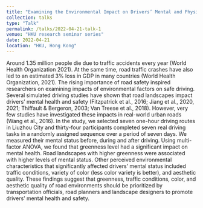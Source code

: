 ```yaml
---
title: "Examining the Environmental Impact on Drivers’ Mental and Physiological Status on Urban Roads"
collection: talks
type: "Talk"
permalink: /talks/2022-04-21-talk-1
venue: "HKU research seminar series"
date: 2022-04-21
location: "HKU, Hong Kong"
---
```


Around 1.35 million people die due to traffic accidents every year (World Health Organization 2021). At the same time, road traffic crashes have also led to an estimated 3% loss in GDP in many countries (World Health Organization, 2021). The rising importance of road safety inspired researchers on examining impacts of environmental factors on safe driving. Several simulated driving studies have shown that road landscapes impact drivers’ mental health and safety (Fitzpatrick et al., 2016; Jiang et al., 2020, 2021; Thiffault & Bergeron, 2003; Van Treese et al., 2018). However, very few studies have investigated these impacts in real-world urban roads (Wang et al., 2016). In the study, we selected seven one-hour driving routes in Liuzhou City and thirty-four participants completed seven real driving tasks in a randomly assigned sequence over a period of seven days. We measured their mental status before, during and after driving. Using multi-factor ANOVA, we found that greenness level had a significant impact on mental health. Road landscapes with higher greenness were associated with higher levels of mental status. Other perceived environmental characteristics that significantly affected drivers’ mental status included traffic conditions, variety of color (less color variety is better), and aesthetic quality. These findings suggest that greenness, traffic conditions, color, and aesthetic quality of road environments should be prioritized by transportation officials, road planners and landscape designers to promote drivers’ mental health and safety.
